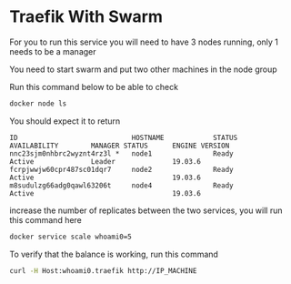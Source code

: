 # Traefik With Swarm

For you to run this service you will need to have 3 nodes running, only 1 needs to be a manager

You need to start swarm and put two other machines in the node group

Run this command below to be able to check

```bash
docker node ls
```

You should expect it to return

```response
ID                            HOSTNAME            STATUS              AVAILABILITY        MANAGER STATUS      ENGINE VERSION
nnc23sjm0nhbrc2wyznt4rz3l *   node1               Ready               Active              Leader              19.03.6
fcrpjwwjw60cpr487sc01dqr7     node2               Ready               Active                                  19.03.6
m8sudulzg66adg0qawl63206t     node4               Ready               Active                                  19.03.6
```


increase the number of replicates between the two services, you will run this command here

```bash
docker service scale whoami0=5
```

To verify that the balance is working, run this command

```bash
curl -H Host:whoami0.traefik http://IP_MACHINE
```
